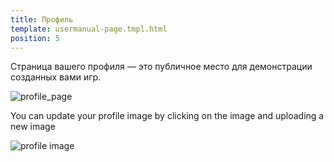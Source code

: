 ```yaml
---
title: Профиль
template: usermanual-page.tmpl.html
position: 5
---
```


Страница вашего профиля — это публичное место для демонстрации созданных вами игр.

![profile_page][1]

You can update your profile image by clicking on the image and uploading a new image

![profile image][2]

[1]: /images/user-manual/profile/profile.png
[2]: /images/user-manual/profile/update-profile-image.jpg

